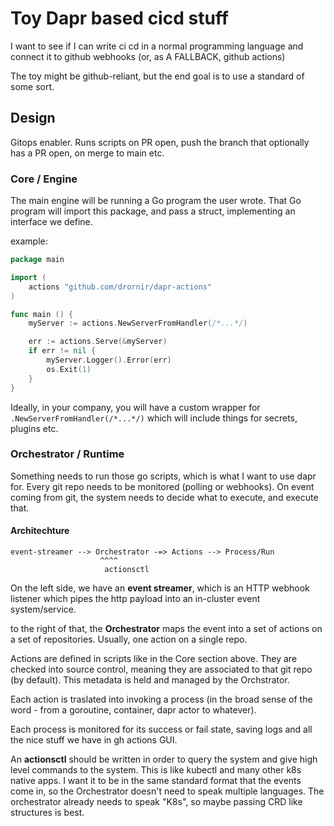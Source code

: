 # Toy Dapr based cicd stuff

I want to see if I can write ci cd in a normal programming language
and connect it to github webhooks (or, as A FALLBACK, github actions)

The toy might be github-reliant, but the end goal is to use a standard of some sort.

## Design

Gitops enabler. Runs scripts on PR open, push the branch that optionally has a PR open, on merge to main etc.

### Core / Engine

The main engine will be running a Go program the user wrote. That Go program will import this package, and pass a struct, implementing an interface we define.

example:

```go
package main

import (
    actions "github.com/drornir/dapr-actions"
)

func main () {
    myServer := actions.NewServerFromHandler(/*...*/)

    err := actions.Serve(&myServer)
    if err != nil {
        myServer.Logger().Error(err)
        os.Exit(1)
    }
}
```

Ideally, in your company, you will have a custom wrapper for `.NewServerFromHandler(/*...*/)` which will include things for secrets, plugins etc.

### Orchestrator / Runtime

Something needs to run those go scripts, which is what I want to use dapr for. Every git repo needs to be monitored (polling or webhooks). On event coming from git, the system needs to decide what to execute, and execute that.

#### Architechture

```
event-streamer --> Orchestrator -=> Actions --> Process/Run
                    ^^^^                
                     actionsctl
```

On the left side, we have an **event streamer**, which is an HTTP webhook listener which pipes the http payload into an in-cluster event system/service.

to the right of that, the **Orchestrator** maps the event into a set of actions on a set of repositories. Usually, one action on a single repo.

Actions are defined in scripts like in the Core section above. They are checked into source control, meaning they are associated to that git repo (by default). This metadata is held and managed by the Orchstrator.

Each action is traslated into invoking a process (in the broad sense of the word - from a goroutine, container, dapr actor to whatever).

Each process is monitored for its success or fail state, saving logs and all the nice stuff we have in gh actions GUI.

An **actionsctl** should be written in order to query the system and give high level commands to the system. This is like kubectl and many other k8s native apps. I want it to be in the same standard format that the events come in, so the Orchestrator doesn't need to speak multiple languages. The orchestrator already needs to speak "K8s", so maybe passing CRD like structures is best.

